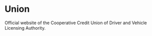 # Union
Official website of the Cooperative Credit Union of Driver and Vehicle Licensing Authority.
